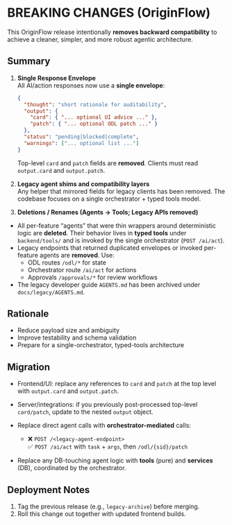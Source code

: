 # BREAKING CHANGES (OriginFlow)

This OriginFlow release intentionally **removes backward compatibility** to achieve a
cleaner, simpler, and more robust agentic architecture.

## Summary

1. **Single Response Envelope**  
   All AI/action responses now use a **single envelope**:
   ```json
   {
     "thought": "short rationale for auditability",
     "output": {
       "card": { "... optional UI advice ..." },
       "patch": { "... optional ODL patch ..." }
     },
     "status": "pending|blocked|complete",
     "warnings": ["... optional list ..."]
   }
   ```
   Top-level `card` and `patch` fields are **removed**. Clients must read
   `output.card` and `output.patch`.

2. **Legacy agent shims and compatibility layers**  
   Any helper that mirrored fields for legacy clients has been removed.
   The codebase focuses on a single orchestrator + typed tools model.

3. **Deletions / Renames (Agents → Tools; Legacy APIs removed)**  
  - All per-feature “agents” that were thin wrappers around deterministic logic
    are **deleted**. Their behavior lives in **typed tools** under
    `backend/tools/` and is invoked by the single orchestrator (`POST /ai/act`).
  - Legacy endpoints that returned duplicated envelopes or invoked
    per-feature agents are **removed**. Use:
    - ODL routes `/odl/*` for state
    - Orchestrator route `/ai/act` for actions
    - Approvals `/approvals/*` for review workflows
  - The legacy developer guide `AGENTS.md` has been archived under
    `docs/legacy/AGENTS.md`.

## Rationale
- Reduce payload size and ambiguity
- Improve testability and schema validation
- Prepare for a single-orchestrator, typed-tools architecture

## Migration
- Frontend/UI: replace any references to `card` and `patch` at the top level
  with `output.card` and `output.patch`.
- Server/integrations: if you previously post-processed top-level `card/patch`,
  update to the nested `output` object.

- Replace direct agent calls with **orchestrator-mediated** calls:
  - ❌ `POST /<legacy-agent-endpoint>`  
    ✅ `POST /ai/act` with `task` + `args`, then `/odl/{sid}/patch`
- Replace any DB-touching agent logic with **tools** (pure) and **services**
  (DB), coordinated by the orchestrator.

## Deployment Notes
1. Tag the previous release (e.g., `legacy-archive`) before merging.
2. Roll this change out together with updated frontend builds.

